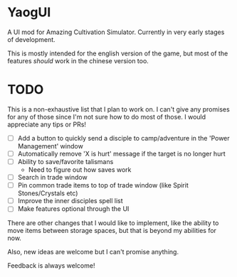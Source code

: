 # YaogUI

A UI mod for Amazing Cultivation Simulator. Currently in very early stages of development.

This is mostly intended for the english version of the game, but most of the features _should_ work in the chinese version too.


# TODO

This is a non-exhaustive list that I plan to work on. I can't give any promises for any of those since I'm not sure how to do most of those. I would appreciate any tips or PRs!

 - [ ] Add a button to quickly send a disciple to camp/adventure in the 'Power Management' window
 - [ ] Automatically remove 'X is hurt' message if the target is no longer hurt
 - [ ] Ability to save/favorite talismans
	-  Need to figure out how saves work
 - [ ] Search in trade window
 - [ ] Pin common trade items to top of trade window (like Spirit Stones/Crystals etc)
 - [ ] Improve the inner disciples spell list
 - [ ] Make features optional through the UI

 There are other changes that I would like to implement, like the ability to move items between storage spaces, but that is beyond my abilities for now.

 Also, new ideas are welcome but I can't promise anything.

 Feedback is always welcome!